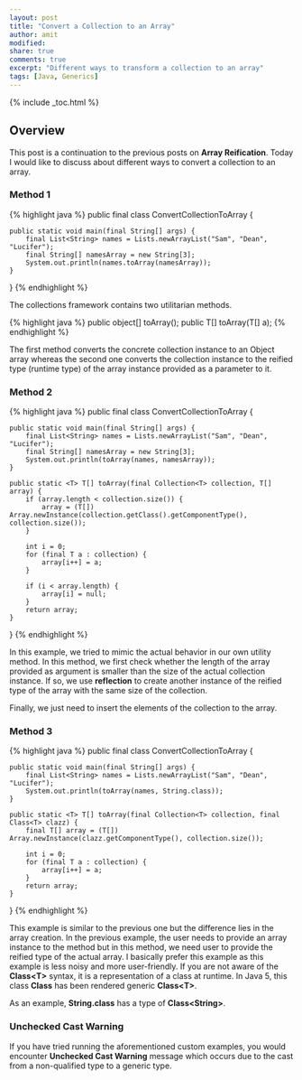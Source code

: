 ```yaml
---
layout: post
title: "Convert a Collection to an Array"
author: amit
modified:
share: true
comments: true
excerpt: "Different ways to transform a collection to an array"
tags: [Java, Generics]
---
```


{% include _toc.html %}

## Overview

This post is a continuation to the previous posts on **Array Reification**. Today I would like to discuss about different ways to convert a collection to an array.

### Method 1

{% highlight java %}
public final class ConvertCollectionToArray {

	public static void main(final String[] args) {
		final List<String> names = Lists.newArrayList("Sam", "Dean", "Lucifer");
		final String[] namesArray = new String[3];
		System.out.println(names.toArray(namesArray));
	}

}
{% endhighlight %}

The collections framework contains two utilitarian methods.

{% highlight java %}
public object[] toArray();
public <T> T[] toArray(T[] a);
{% endhighlight %}

The first method converts the concrete collection instance to an Object array whereas the second one converts the collection instance to the reified type (runtime type) of the array instance provided as a parameter to it.

### Method 2

{% highlight java %}
public final class ConvertCollectionToArray {

	public static void main(final String[] args) {
		final List<String> names = Lists.newArrayList("Sam", "Dean", "Lucifer");
		final String[] namesArray = new String[3];
		System.out.println(toArray(names, namesArray));
	}

	public static <T> T[] toArray(final Collection<T> collection, T[] array) {
		if (array.length < collection.size()) {
			array = (T[]) Array.newInstance(collection.getClass().getComponentType(), collection.size());
		}

		int i = 0;
		for (final T a : collection) {
			array[i++] = a;
		}

		if (i < array.length) {
			array[i] = null;
		}
		return array;
	}

}
{% endhighlight %}

In this example, we tried to mimic the actual behavior in our own utility method. In this method, we first check whether the length of the array provided as argument is smaller than the size of the actual collection instance. If so, we use **reflection** to create another instance of the reified type of the array with the same size of the collection.

Finally, we just need to insert the elements of the collection to the array.

### Method 3

{% highlight java %}
public final class ConvertCollectionToArray {

	public static void main(final String[] args) {
		final List<String> names = Lists.newArrayList("Sam", "Dean", "Lucifer");
		System.out.println(toArray(names, String.class));
	}

	public static <T> T[] toArray(final Collection<T> collection, final Class<T> clazz) {
		final T[] array = (T[]) Array.newInstance(clazz.getComponentType(), collection.size());

		int i = 0;
		for (final T a : collection) {
			array[i++] = a;
		}
		return array;
	}

}
{% endhighlight %}

This example is similar to the previous one but the difference lies in the array creation. In the previous example, the user needs to provide an array instance to the method but in this method, we need user to provide the reified type of the actual array. I basically prefer this example as this example is less noisy and more user-friendly. If you are not aware of the **Class&lt;T&gt;** syntax, it is a representation of a class at runtime. In Java 5, this class **Class** has been rendered generic **Class&lt;T&gt;**.

As an example, **String.class** has a type of **Class&lt;String&gt;**.

### Unchecked Cast Warning

If you have tried running the aforementioned custom examples, you would encounter **Unchecked Cast Warning** message which occurs due to the cast from a non-qualified type to a generic type.
